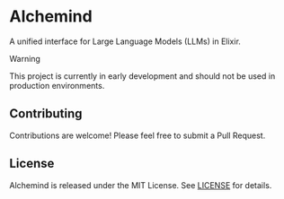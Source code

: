 
# Alchemind

A unified interface for Large Language Models (LLMs) in Elixir.

> [!WARNING]  
> This project is currently in early development and should not be used in production environments.

## Contributing

Contributions are welcome! Please feel free to submit a Pull Request.

## License

Alchemind is released under the MIT License. See [LICENSE](LICENSE) for details.